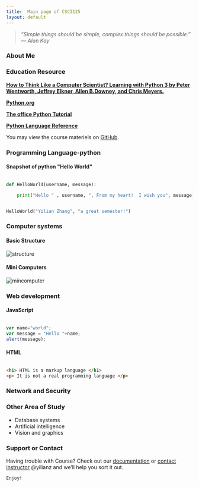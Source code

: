 ```yaml
---
title:  Main page of CSCI125
layout: default
---
```



> *“Simple things should be simple, complex things should be possible.” ― Alan Kay* 

### About Me

<!-- Please write a short pargraph about you -->










<!--end of modification -->

### Education Resource 

**[How to Think Like a Computer Scientist? Learning with Python 3 by Peter Wentworth, Jeffrey Elkner, Allen B.Downey, and Chris Meyers.](https://python.camden.rutgers.edu/python_resources/python3_book/index.html)**

**[Python.org](https://www.python.org/about/gettingstarted/)**


**[The office Python Tutorial](https://docs.python.org/3/tutorial/index.html)** 

**[Python Language Reference](https://docs.python.org/3/)**


You may view the course materiels on [GitHub](https://github.com/csc125-USCAiken/csc125-USCAiken.github.io).



### Programming Language-python

#### Snapshot of python "Hello World"

```python

def HelloWorld(username, message):

    print("Hello " , username, ", From my heart!  I wish you", message)


HelloWorld("Yilian Zhang", "a great semester!")

```


### Computer systems
#### Basic Structure
  ![structure](./basic_structure.png) 
#### Mini Computers
  
  ![mincomputer](./mincomputer.jpg) 

### Web development


#### JavaScript

```javascript

var name="world";
var message = "Hello "+name;
alert(message);

```

#### HTML
```html

<h1> HTML is a markup language </h1>
<p> It is not a real programming language </p>

```


### Network and Security


### Other Area of Study 
 * Database systems
 * Artificial intelligence
 * Vision and graphics


### Support or Contact

Having trouble with Course? Check out our [documentation](https://www.github.com/yilianz/CSCI125) or [contact instructor](yilianz@usca.edu) @yilianz and we’ll help you sort it out. 

```
Enjoy!

```